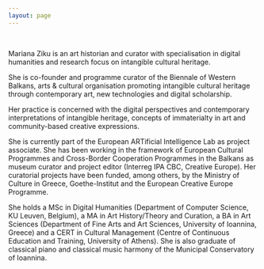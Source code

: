 ```yaml
---
layout: page
---
```


<br>

Mariana Ziku is an art historian and curator with specialisation in digital humanities and research focus on intangible cultural heritage. 

She is co-founder and programme curator of the Biennale of Western Balkans, arts & cultural organisation promoting intangible cultural heritage through contemporary art, new technologies and digital scholarship. 

Her practice is concerned with the digital perspectives and contemporary interpretations of intangible heritage, concepts of immaterialty in art and community-based creative expressions.

She is currently part of the European ARTificial Intelligence Lab as project associate. She has been working in the framework of European Cultural Programmes and Cross-Border Cooperation Programmes in the Balkans as museum curator and project editor (Interreg IPA CBC, Creative Europe). Her curatorial projects have been funded, among others, by the Ministry of Culture in Greece, Goethe-Institut and the European Creative Europe Programme. 

She holds a MSc in Digital Humanities (Department of Computer Science, KU Leuven, Belgium), a MA in Art History/Theory and Curation, a BA in Art Sciences (Department of Fine Arts and Art Sciences, University of Ioannina, Greece) and a CERT in Cultural Management (Centre of Continuous Education and Training, University of Athens). She is also graduate of classical piano and classical music harmony of the Municipal Conservatory of Ioannina. 

